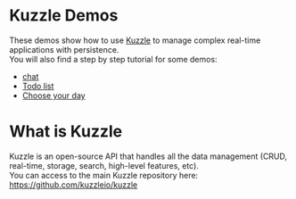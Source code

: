 # Kuzzle Demos

These demos show how to use [Kuzzle](https://github.com/kuzzleio/kuzzle) to manage complex real-time applications with persistence.  
You will also find a step by step tutorial for some demos:

* [chat](chat/tutorial.md)
* [Todo list](todolist/tutorial.md)
* [Choose your day](chooseyourday/tutorial.md)
 
# What is Kuzzle

Kuzzle is an open-source API that handles all the data management (CRUD, real-time, storage, search, high-level features, etc).  
You can access to the main Kuzzle repository here: https://github.com/kuzzleio/kuzzle